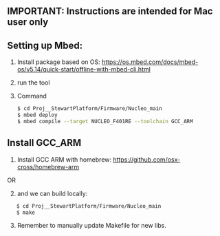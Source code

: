 ## IMPORTANT: Instructions are intended for Mac user only

## Setting up Mbed:

1. Install package based on OS: https://os.mbed.com/docs/mbed-os/v5.14/quick-start/offline-with-mbed-cli.html

2. run the tool

3. Command

   ```bash
   $ cd Proj__StewartPlatform/Firmware/Nucleo_main
   $ mbed deploy
   $ mbed compile --target NUCLEO_F401RE --toolchain GCC_ARM
   ```

## Install GCC_ARM

1. Install GCC ARM with homebrew: https://github.com/osx-cross/homebrew-arm

OR 


2. and we can build locally:
```bash
   $ cd Proj__StewartPlatform/Firmware/Nucleo_main
   $ make
```
3. Remember to manually update Makefile for new libs.

